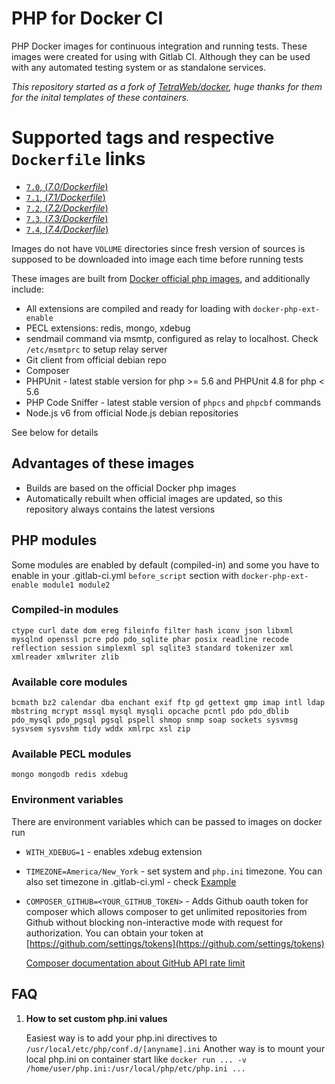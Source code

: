 # PHP for Docker CI

PHP Docker images for continuous integration and running tests. These images were created for using with Gitlab CI.
Although they can be used with any automated testing system or as standalone services.

_This repository started as a fork of [TetraWeb/docker](https://github.com/TetraWeb/docker), huge thanks for them for the inital templates of these containers._

# Supported tags and respective `Dockerfile` links

- [`7.0`, (*7.0/Dockerfile*)](https://github.com/stayallive/php-docker/blob/master/7.0/Dockerfile)
- [`7.1`, (*7.1/Dockerfile*)](https://github.com/stayallive/php-docker/blob/master/7.1/Dockerfile)
- [`7.2`, (*7.2/Dockerfile*)](https://github.com/stayallive/php-docker/blob/master/7.2/Dockerfile)
- [`7.3`, (*7.3/Dockerfile*)](https://github.com/stayallive/php-docker/blob/master/7.3/Dockerfile)
- [`7.4`, (*7.4/Dockerfile*)](https://github.com/stayallive/php-docker/blob/master/7.4/Dockerfile)

Images do not have `VOLUME` directories since fresh version of sources is supposed to be downloaded into image each time before running tests

These images are built from [Docker official php images](https://registry.hub.docker.com/_/php/), and additionally include:

- All extensions are compiled and ready for loading with `docker-php-ext-enable`
- PECL extensions: redis, mongo, xdebug
- sendmail command via msmtp, configured as relay to localhost. Check `/etc/msmtprc` to setup relay server
- Git client from official debian repo
- Composer
- PHPUnit - latest stable version for php >= 5.6 and PHPUnit 4.8 for php < 5.6
- PHP Code Sniffer - latest stable version of `phpcs` and `phpcbf` commands
- Node.js v6 from official Node.js debian repositories

See below for details

## Advantages of these images

 - Builds are based on the official Docker php images
 - Automatically rebuilt when official images are updated, so this repository always contains the latest versions

## PHP modules

Some modules are enabled by default (compiled-in) and some you have to enable in your .gitlab-ci.yml `before_script` section with `docker-php-ext-enable module1 module2`

### Compiled-in modules

```
ctype curl date dom ereg fileinfo filter hash iconv json libxml mysqlnd openssl pcre pdo pdo_sqlite phar posix readline recode reflection session simplexml spl sqlite3 standard tokenizer xml xmlreader xmlwriter zlib
```

### Available core modules

```
bcmath bz2 calendar dba enchant exif ftp gd gettext gmp imap intl ldap mbstring mcrypt mssql mysql mysqli opcache pcntl pdo pdo_dblib pdo_mysql pdo_pgsql pgsql pspell shmop snmp soap sockets sysvmsg sysvsem sysvshm tidy wddx xmlrpc xsl zip
```

### Available PECL modules

```
mongo mongodb redis xdebug
```

### Environment variables

There are environment variables which can be passed to images on docker run

- `WITH_XDEBUG=1` - enables xdebug extension
- `TIMEZONE=America/New_York` - set system and `php.ini` timezone. You can also set timezone in .gitlab-ci.yml - check [Example](https://github.com/TetraWeb/docker/blob/master/examples/purephp/.gitlab-ci.yml)
- `COMPOSER_GITHUB=<YOUR_GITHUB_TOKEN>` - Adds Github oauth token for composer which allows composer to get unlimited repositories from Github without blocking non-interactive mode with request for authorization. You can obtain your token at [https://github.com/settings/tokens](https://github.com/settings/tokens)

    [Composer documentation about GitHub API rate limit](https://getcomposer.org/doc/articles/troubleshooting.md#api-rate-limit-and-oauth-tokens)

## FAQ

1. **How to set custom php.ini values**

   Easiest way is to add your php.ini directives to `/usr/local/etc/php/conf.d/[anyname].ini`
   Another way is to mount your local php.ini on container start like `docker run ... -v /home/user/php.ini:/usr/local/php/etc/php.ini ...`
